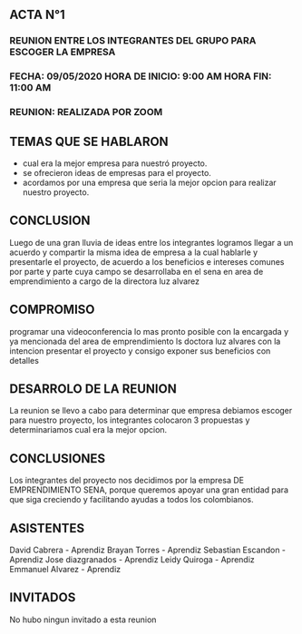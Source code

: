 ##		**ACTA N°1**

### REUNION ENTRE LOS INTEGRANTES DEL GRUPO PARA ESCOGER LA EMPRESA

### FECHA: 09/05/2020  HORA DE INICIO: 9:00 AM  HORA FIN: 11:00 AM

### REUNION: REALIZADA POR ZOOM 

## **TEMAS QUE SE HABLARON**
- cual era la mejor empresa para nuestró proyecto.
- se ofrecieron ideas de empresas para el proyecto.
- acordamos por una empresa que seria la mejor opcion para realizar nuestro proyecto.


## **CONCLUSION**
Luego de una gran lluvia de ideas entre los integrantes logramos llegar a un acuerdo y compartir la misma idea de empresa a la cual hablarle y presentarle el proyecto, de acuerdo a los beneficios e intereses comunes por parte y parte cuya campo se desarrollaba en el sena en area de emprendimiento a cargo de la directora luz alvarez

## **COMPROMISO**

programar una videoconferencia lo mas pronto posible con la encargada y ya mencionada del area de emprendimiento ls doctora luz alvares con la intencion presentar el proyecto y consigo exponer sus beneficios con detalles


## **DESARROLO DE LA REUNION**

La reunion se llevo a cabo para determinar que empresa debiamos escoger para nuestro proyecto, los integrantes colocaron 3 propuestas y determinariamos cual era la mejor opcion.

## **CONCLUSIONES** 

Los integrantes del proyecto nos decidimos por la empresa DE EMPRENDIMIENTO SENA, porque queremos apoyar una gran entidad para que siga creciendo y facilitando ayudas a todos los colombianos. 


## **ASISTENTES** 

David Cabrera - Aprendiz
Brayan Torres - Aprendiz
Sebastian Escandon - Aprendiz
Jose diazgranados - Aprendiz
Leidy Quiroga - Aprendiz
Emmanuel Alvarez - Aprendiz

## **INVITADOS**

No hubo ningun invitado a esta reunion
